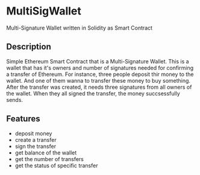 # MultiSigWallet
Multi-Signature Wallet written in Solidity as Smart Contract

## Description
Simple Ethereum Smart Contract that is a Multi-Signature Wallet. This is a wallet that has it's owners and number of signatures needed for confirming a transfer of Ethereum. For instance, three people deposit thir money to the wallet. And one of them wanna to transfer these money to buy something. After the transfer was created, it needs three signatures from all owners of the wallet. When they all signed the transfer, the money succsessfully sends.

## Features
- deposit money
- create a transfer
- sign the transfer
- get balance of the wallet
- get the number of transfers
- get the status of specific transfer

